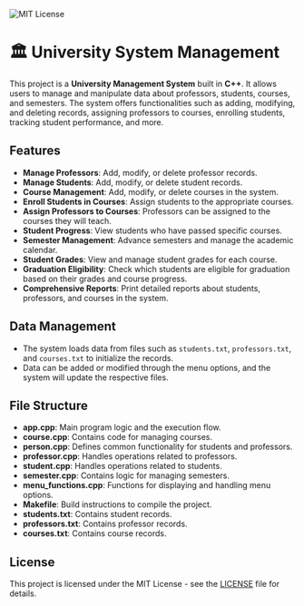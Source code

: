 ![MIT License](https://img.shields.io/badge/License-MIT-blue.svg)

# 🏛️ University System Management

This project is a **University Management System** built in **C++**. It allows users to manage and manipulate data about professors, students, courses, and semesters. The system offers functionalities such as adding, modifying, and deleting records, assigning professors to courses, enrolling students, tracking student performance, and more. 

## Features

- **Manage Professors**: Add, modify, or delete professor records.
- **Manage Students**: Add, modify, or delete student records.
- **Course Management**: Add, modify, or delete courses in the system.
- **Enroll Students in Courses**: Assign students to the appropriate courses.
- **Assign Professors to Courses**: Professors can be assigned to the courses they will teach.
- **Student Progress**: View students who have passed specific courses.
- **Semester Management**: Advance semesters and manage the academic calendar.
- **Student Grades**: View and manage student grades for each course.
- **Graduation Eligibility**: Check which students are eligible for graduation based on their grades and course progress.
- **Comprehensive Reports**: Print detailed reports about students, professors, and courses in the system.

## Data Management

- The system loads data from files such as `students.txt`, `professors.txt`, and `courses.txt` to initialize the records.
- Data can be added or modified through the menu options, and the system will update the respective files.

## File Structure

- **app.cpp**: Main program logic and the execution flow.
- **course.cpp**: Contains code for managing courses.
- **person.cpp**: Defines common functionality for students and professors.
- **professor.cpp**: Handles operations related to professors.
- **student.cpp**: Handles operations related to students.
- **semester.cpp**: Contains logic for managing semesters.
- **menu_functions.cpp**: Functions for displaying and handling menu options.
- **Makefile**: Build instructions to compile the project.
- **students.txt**: Contains student records.
- **professors.txt**: Contains professor records.
- **courses.txt**: Contains course records.

## License

This project is licensed under the MIT License - see the [LICENSE](LICENSE) file for details.

